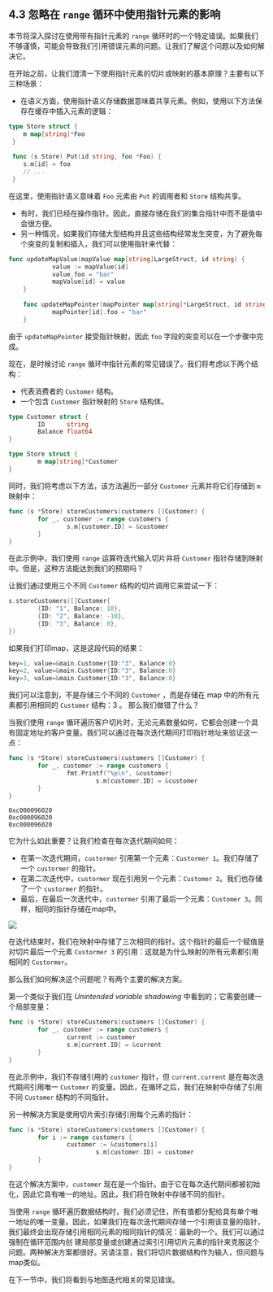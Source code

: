 ## 4.3 忽略在 `range` 循环中使用指针元素的影响

本节将深入探讨在使用带有指针元素的 `range` 循环时的一个特定错误。如果我们不够谨慎，可能会导致我们引用错误元素的问题。让我们了解这个问题以及如何解决它。

在开始之前，让我们澄清一下使用指针元素的切片或映射的基本原理？主要有以下三种场景：
* 在语义方面，使用指针语义存储数据意味着共享元素。例如，使用以下方法保存在缓存中插入元素的逻辑：
```go
type Store struct {
    m map[string]*Foo
 }
 
 func (s Store) Put(id string, foo *Foo) {
    s.m[id] = foo
    // ...
 }
```
在这里，使用指针语义意味着 `Foo` 元素由 `Put` 的调用者和 `Store` 结构共享。
* 有时，我们已经在操作指针。因此，直接存储在我们的集合指针中而不是值中会很方便。
* 另一种情况，如果我们存储大型结构并且这些结构经常发生突变，为了避免每个突变的复制和插入，我们可以使用指针来代替：
```go
func updateMapValue(mapValue map[string]LargeStruct, id string) {
            value := mapValue[id] 
            value.foo = "bar"
            mapValue[id] = value 
    }
    
    func updateMapPointer(mapPointer map[string]*LargeStruct, id string) {
            mapPointer[id].foo = "bar" 
    }
```

由于 `updateMapPointer` 接受指针映射，因此 `foo` 字段的突变可以在一个步骤中完成。

现在，是时候讨论 `range` 循环中指针元素的常见错误了。我们将考虑以下两个结构：
* 代表消费者的 `Customer` 结构。
* 一个包含 `Customer` 指针映射的 `Store` 结构体。

```go
type Customer struct {
        ID      string
        Balance float64
}

type Store struct {
        m map[string]*Customer
}
```

同时，我们将考虑以下方法，该方法遍历一部分 `Customer` 元素并将它们存储到 `m` 映射中：
```go
func (s *Store) storeCustomers(customers []Customer) {
        for _, customer := range customers {
                s.m[customer.ID] = &customer
        }
}
```

在此示例中，我们使用 `range` 运算符迭代输入切片并将 `Customer` 指针存储到映射中。但是，这种方法能达到我们的预期吗？

让我们通过使用三个不同 `Customer` 结构的切片调用它来尝试一下：

```go
s.storeCustomers([]Customer{
        {ID: "1", Balance: 10},
        {ID: "2", Balance: -10},
        {ID: "3", Balance: 0},
})
```

如果我们打印map，这是这段代码的结果：

```go
key=1, value=&main.Customer{ID:"3", Balance:0}
key=2, value=&main.Customer{ID:"3", Balance:0}
key=3, value=&main.Customer{ID:"3", Balance:0}
```

我们可以注意到，不是存储三个不同的 `Customer` ，而是存储在 map 中的所有元素都引用相同的 `Customer` 结构：3 。 那么我们做错了什么？

当我们使用 `range` 循环遍历客户切片时，无论元素数量如何，它都会创建一个具有固定地址的客户变量。我们可以通过在每次迭代期间打印指针地址来验证这一点：

```go
func (s *Store) storeCustomers(customers []Customer) {
        for _, customer := range customers {
                fmt.Printf("%p\n", &customer)
                        s.m[customer.ID] = &customer
        }
}
```

```shell
0xc000096020
0xc000096020
0xc000096020
```

它为什么如此重要？让我们检查在每次迭代期间如何：
* 在第一次迭代期间，`custormer` 引用第一个元素：`Custormer 1`。我们存储了一个 `custormer` 的指针。
* 在第二次迭代中，`custormer` 现在引用另一个元素：`Customer 2`。我们也存储了一个 `custormer` 的指针。
* 最后，在最后一次迭代中，`custormer` 引用了最后一个元素：`Customer 3`。同样，相同的指针存储在map中。

![](https://img.exciting.net.cn/33.png)

在迭代结束时，我们在映射中存储了三次相同的指针。这个指针的最后一个赋值是对切片最后一个元素 `Custormer 3` 的引用：这就是为什么映射的所有元素都引用相同的 `Custormer`。

那么我们如何解决这个问题呢？有两个主要的解决方案。

第一个类似于我们在 *Unintended variable shadowing* 中看到的；它需要创建一个局部变量：

```go
func (s *Store) storeCustomers(customers []Customer) {
        for _, customer := range customers {
                current := customer
                s.m[current.ID] = &current
        }
}
```

在此示例中，我们不存储引用的 `customer` 指针，但 `current.current` 是在每次迭代期间引用唯一 `Customer` 的变量。因此，在循环之后，我们在映射中存储了引用不同 `Customer` 结构的不同指针。

另一种解决方案是使用切片索引存储引用每个元素的指针：

```go
func (s *Store) storeCustomers(customers []Customer) {
        for i := range customers {
                customer := &customers[i]
                        s.m[customer.ID] = customer
        }
}
```

在这个解决方案中，`customer` 现在是一个指针。由于它在每次迭代期间都被初始化，因此它具有唯一的地址。因此，我们将在映射中存储不同的指针。

当使用 `range` 循环遍历数据结构时，我们必须记住，所有值都分配给具有单个唯一地址的唯一变量。因此，如果我们在每次迭代期间存储一个引用该变量的指针，我们最终会出现存储引用相同元素的相同指针的情况：最新的一个。我们可以通过强制在循环范围内创 建局部变量或创建通过索引引用切片元素的指针来克服这个问题。两种解决方案都很好。另请注意，我们将切片数据结构作为输入，但问题与map类似。

在下一节中，我们将看到与地图迭代相关的常见错误。